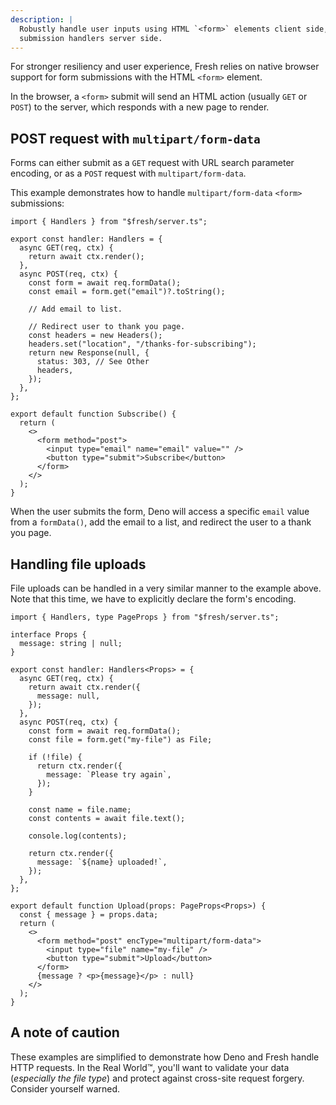 ```yaml
---
description: |
  Robustly handle user inputs using HTML `<form>` elements client side, and form
  submission handlers server side.
---
```


For stronger resiliency and user experience, Fresh relies on native browser
support for form submissions with the HTML `<form>` element.

In the browser, a `<form>` submit will send an HTML action (usually `GET` or
`POST`) to the server, which responds with a new page to render.

## POST request with `multipart/form-data`

Forms can either submit as a `GET` request with URL search parameter encoding,
or as a `POST` request with `multipart/form-data`.

This example demonstrates how to handle `multipart/form-data` `<form>`
submissions:

```tsx routes/subscribe.tsx
import { Handlers } from "$fresh/server.ts";

export const handler: Handlers = {
  async GET(req, ctx) {
    return await ctx.render();
  },
  async POST(req, ctx) {
    const form = await req.formData();
    const email = form.get("email")?.toString();

    // Add email to list.

    // Redirect user to thank you page.
    const headers = new Headers();
    headers.set("location", "/thanks-for-subscribing");
    return new Response(null, {
      status: 303, // See Other
      headers,
    });
  },
};

export default function Subscribe() {
  return (
    <>
      <form method="post">
        <input type="email" name="email" value="" />
        <button type="submit">Subscribe</button>
      </form>
    </>
  );
}
```

When the user submits the form, Deno will access a specific `email` value from a
`formData()`, add the email to a list, and redirect the user to a thank you
page.

## Handling file uploads

File uploads can be handled in a very similar manner to the example above. Note
that this time, we have to explicitly declare the form's encoding.

```tsx routes/subscribe.tsx
import { Handlers, type PageProps } from "$fresh/server.ts";

interface Props {
  message: string | null;
}

export const handler: Handlers<Props> = {
  async GET(req, ctx) {
    return await ctx.render({
      message: null,
    });
  },
  async POST(req, ctx) {
    const form = await req.formData();
    const file = form.get("my-file") as File;

    if (!file) {
      return ctx.render({
        message: `Please try again`,
      });
    }

    const name = file.name;
    const contents = await file.text();

    console.log(contents);

    return ctx.render({
      message: `${name} uploaded!`,
    });
  },
};

export default function Upload(props: PageProps<Props>) {
  const { message } = props.data;
  return (
    <>
      <form method="post" encType="multipart/form-data">
        <input type="file" name="my-file" />
        <button type="submit">Upload</button>
      </form>
      {message ? <p>{message}</p> : null}
    </>
  );
}
```

## A note of caution

These examples are simplified to demonstrate how Deno and Fresh handle HTTP
requests. In the Real World™, you'll want to validate your data (_especially the
file type_) and protect against cross-site request forgery. Consider yourself
warned.
